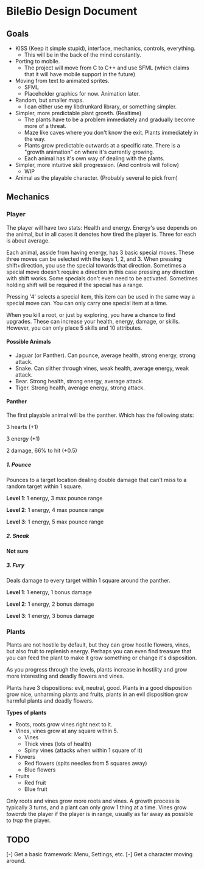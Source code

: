 
# BileBio Design Document

## Goals

* KISS (Keep it simple stupid), interface, mechanics, controls, everything.
  * This will be in the back of the mind constantly.
* Porting to mobile.
  * The project will move from C to C++ and use SFML (which claims that it will have mobile support in the future)
* Moving from text to animated sprites.
  * SFML
  * Placeholder graphics for now. Animation later.
* Random, but smaller maps.
  * I can either use my libdrunkard library, or something simpler.
* Simpler, more predictable plant growth. (Realtime)
  * The plants have to be a problem immediately and gradually become more of a threat.
  * Maze like caves where you don't know the exit. Plants immediately in the way.
  * Plants grow predictable outwards at a specific rate. There is a "growth animation" on where it's currently growing.
  * Each animal has it's own way of dealing with the plants.
* Simpler, more intuitive skill progression. (And controls will follow)
  * WIP
* Animal as the playable character. (Probably several to pick from)

## Mechanics

### Player

The player will have two stats: Health and energy. Energy's use depends on the animal, but in
all cases it denotes how tired the player is. Three for each is about average.

Each animal, asside from having energy, has 3 basic special moves. These three moves
can be selected with the keys 1, 2, and 3. When pressing shift+direction, you use the
special towards that direction. Sometimes a special move doesn't require a direction
in this case pressing any direction with shift works. Some specials don't even need
to be activated. Sometimes holding shift will be required if the special has a range.

Pressing '4' selects a special item, this item can be used in the same way a special
move can. You can only carry one special item at a time.

When you kill a root, or just by exploring, you have a chance to find upgrades. These
can increase your health, energy, damage, or skills. However, you can only place 5 skills
and 10 attributes.

#### Possible Animals

* Jaguar (or Panther). Can pounce, average health, strong energy, strong attack.
* Snake. Can slither through vines, weak health, average energy, weak attack.
* Bear. Strong health, strong energy, average attack.
* Tiger. Strong health, average energy, strong attack.

#### Panther

The first playable animal will be the panther. Which has the following stats:

3 hearts (+1)

3 energy (+1)

2 damage, 66% to hit (+0.5)

##### 1. Pounce
Pounces to a target location dealing double damage that can't miss to a random
target within 1 square.

**Level 1**: 1 energy, 3 max pounce range

**Level 2**: 1 energy, 4 max pounce range

**Level 3**: 1 energy, 5 max pounce range
##### 2. Sneak
**Not sure**
##### 3. Fury
Deals damage to every target within 1 square around the panther.

**Level 1**: 1 energy, 1 bonus damage

**Level 2**: 1 energy, 2 bonus damage

**Level 3**: 1 energy, 3 bonus damage
### Plants

Plants are not hostile by default, but they can grow hostile flowers, vines, but also fruit
to replenish energy. Perhaps you can even find treasure that you can feed the plant to
make it grow something or change it's disposition.

As you progress through the levels, plants increase in hostility and grow more interesting
and deadly flowers and vines.

Plants have 3 dispositions: evil, neutral, good. Plants in a good disposition grow
nice, unharming plants and fruits, plants in an evil disposition grow harmful plants and
deadly flowers.

**Types of plants**
* Roots, roots grow vines right next to it.
* Vines, vines grow at any square within 5.
  * Vines
  * Thick vines (lots of health)
  * Spiny vines (attacks when within 1 square of it)
* Flowers
  * Red flowers (spits needles from 5 squares away)
  * Blue flowers
* Fruits
  * Red fruit
  * Blue fruit

Only roots and vines grow more roots and vines. A growth process is typically 3
turns, and a plant can only grow 1 thing at a time. Vines grow *towards* the
player if the player is in range, usually as far away as possible to *trap* the player.

## TODO

[-] Get a basic framework: Menu, Settings, etc.
[-] Get a character moving around.
